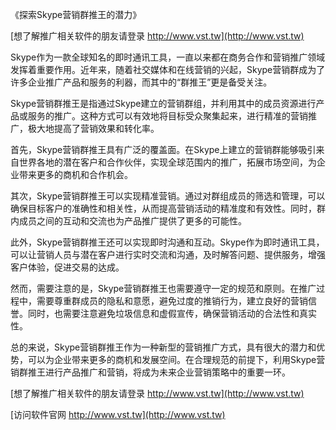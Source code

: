 《探索Skype营销群推王的潜力》

[想了解推广相关软件的朋友请登录 http://www.vst.tw](http://www.vst.tw)

Skype作为一款全球知名的即时通讯工具，一直以来都在商务合作和营销推广领域发挥着重要作用。近年来，随着社交媒体和在线营销的兴起，Skype营销群成为了许多企业推广产品和服务的利器，而其中的“群推王”更是备受关注。

Skype营销群推王是指通过Skype建立的营销群组，并利用其中的成员资源进行产品或服务的推广。这种方式可以有效地将目标受众聚集起来，进行精准的营销推广，极大地提高了营销效果和转化率。

首先，Skype营销群推王具有广泛的覆盖面。在Skype上建立的营销群能够吸引来自世界各地的潜在客户和合作伙伴，实现全球范围内的推广，拓展市场空间，为企业带来更多的商机和合作机会。

其次，Skype营销群推王可以实现精准营销。通过对群组成员的筛选和管理，可以确保目标客户的准确性和相关性，从而提高营销活动的精准度和有效性。同时，群内成员之间的互动和交流也为产品推广提供了更多的可能性。

此外，Skype营销群推王还可以实现即时沟通和互动。Skype作为即时通讯工具，可以让营销人员与潜在客户进行实时交流和沟通，及时解答问题、提供服务，增强客户体验，促进交易的达成。

然而，需要注意的是，Skype营销群推王也需要遵守一定的规范和原则。在推广过程中，需要尊重群成员的隐私和意愿，避免过度的推销行为，建立良好的营销信誉。同时，也需要注意避免垃圾信息和虚假宣传，确保营销活动的合法性和真实性。

总的来说，Skype营销群推王作为一种新型的营销推广方式，具有很大的潜力和优势，可以为企业带来更多的商机和发展空间。在合理规范的前提下，利用Skype营销群推王进行产品推广和营销，将成为未来企业营销策略中的重要一环。

[想了解推广相关软件的朋友请登录 http://www.vst.tw](http://www.vst.tw)


[访问软件官网 http://www.vst.tw](http://www.vst.tw)
